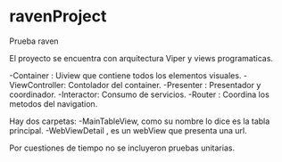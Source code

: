 # ravenProject

Prueba raven

El proyecto se encuentra con arquitectura Viper y views programaticas.

  -Container : Uiview que contiene todos los elementos visuales.
  -ViewController: Contolador del container. 
  -Presenter : Presentador y coordinador.
  -Interactor: Consumo de servicios.
  -Router : Coordina los metodos del navigation. 


Hay dos carpetas:
  -MainTableView, como su nombre lo dice es la tabla principal. 
  -WebViewDetail , es un webView que presenta una url. 

Por cuestiones de tiempo no se incluyeron pruebas unitarias.


